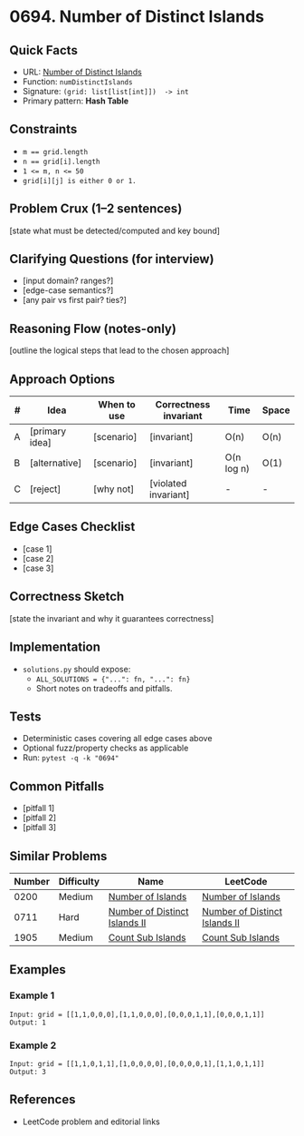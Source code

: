 # 0694. Number of Distinct Islands

## Quick Facts

- URL: [Number of Distinct Islands](https://leetcode.com/problems/number-of-distinct-islands/)
- Function: `numDistinctIslands`
- Signature: `(grid: list[list[int]])  -> int`
- Primary pattern: **Hash Table**

## Constraints

- `m == grid.length`
- `n == grid[i].length`
- `1 <= m, n <= 50`
- `grid[i][j] is either 0 or 1.`

## Problem Crux (1–2 sentences)

[state what must be detected/computed and key bound]

## Clarifying Questions (for interview)

- [input domain? ranges?]
- [edge-case semantics?]
- [any pair vs first pair? ties?]

## Reasoning Flow (notes-only)

[outline the logical steps that lead to the chosen approach]

## Approach Options

| #   | Idea           | When to use | Correctness invariant | Time       | Space |
| --- | -------------- | ----------- | --------------------- | ---------- | ----- |
| A   | [primary idea] | [scenario]  | [invariant]           | O(n)       | O(n)  |
| B   | [alternative]  | [scenario]  | [invariant]           | O(n log n) | O(1)  |
| C   | [reject]       | [why not]   | [violated invariant]  | -          | -     |

## Edge Cases Checklist

- [case 1]
- [case 2]
- [case 3]

## Correctness Sketch

[state the invariant and why it guarantees correctness]

## Implementation

- `solutions.py` should expose:
    - `ALL_SOLUTIONS = {"...": fn, "...": fn}`
    - Short notes on tradeoffs and pitfalls.

## Tests

- Deterministic cases covering all edge cases above
- Optional fuzz/property checks as applicable
- Run: `pytest -q -k "0694"`

## Common Pitfalls

- [pitfall 1]
- [pitfall 2]
- [pitfall 3]

## Similar Problems

| Number | Difficulty | Name                                                                             | LeetCode                                                                                      |
| ------ | ---------- | -------------------------------------------------------------------------------- | --------------------------------------------------------------------------------------------- |
| 0200   | Medium     | [Number of Islands](../0200-number-of-islands/readme.md)                         | [Number of Islands](https://leetcode.com/problems/number-of-islands/)                         |
| 0711   | Hard       | [Number of Distinct Islands II](../0711-number-of-distinct-islands-ii/readme.md) | [Number of Distinct Islands II](https://leetcode.com/problems/number-of-distinct-islands-ii/) |
| 1905   | Medium     | [Count Sub Islands](../1905-count-sub-islands/readme.md)                         | [Count Sub Islands](https://leetcode.com/problems/count-sub-islands/)                         |

## Examples

### Example 1

```text
Input: grid = [[1,1,0,0,0],[1,1,0,0,0],[0,0,0,1,1],[0,0,0,1,1]]
Output: 1
```

### Example 2

```text
Input: grid = [[1,1,0,1,1],[1,0,0,0,0],[0,0,0,0,1],[1,1,0,1,1]]
Output: 3
```

## References

- LeetCode problem and editorial links

